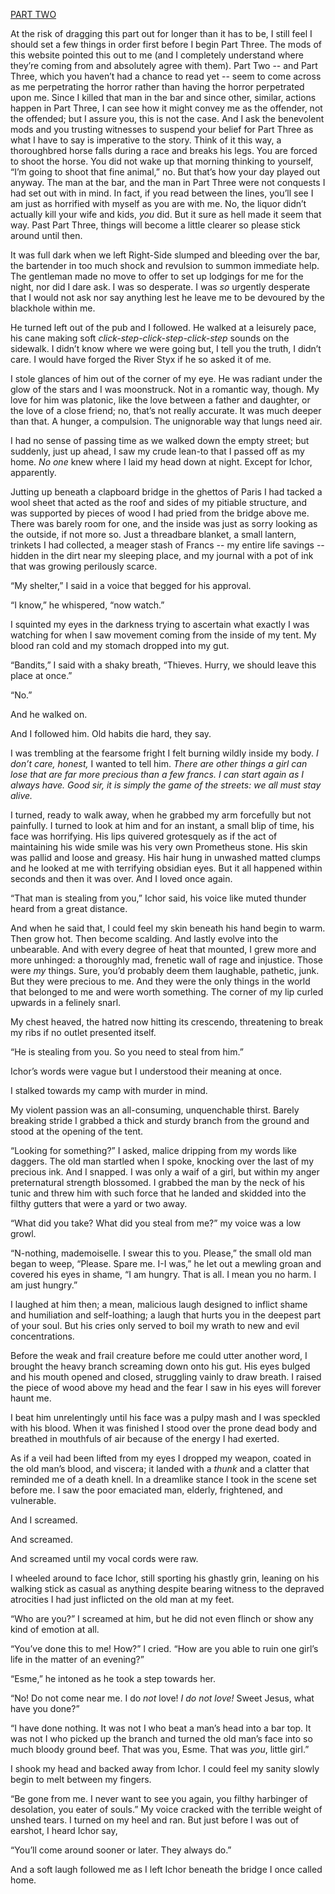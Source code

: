 [PART TWO](https://www.reddit.com/r/nosleep/comments/wm4s01/ichor_two/)

At the risk of dragging this part out for longer than it has to be, I still feel I should set a few things in order first before I begin Part Three. The mods of this website pointed this out to me (and I completely understand where they’re coming from and absolutely agree with them). Part Two -- and Part Three, which you haven’t had a chance to read yet -- seem to come across as me perpetrating the horror rather than having the horror perpetrated upon me. Since I killed that man in the bar and since other, similar, actions happen in Part Three, I can see how it might convey me as the offender, not the offended; but I assure you, this is not the case. And I ask the benevolent mods and you trusting witnesses to suspend your belief for Part Three as what I have to say is imperative to the story. Think of it this way, a thoroughbred horse falls during a race and breaks his legs. You are forced to shoot the horse. You did not wake up that morning thinking to yourself, “I’m going to shoot that fine animal,” no. But that’s how your day played out anyway. The man at the bar, and the man in Part Three were not conquests I had set out with in mind. In fact, if you read between the lines, you’ll see I am just as horrified with myself as you are with me. No, the liquor didn’t actually kill your wife and kids, *you* did. But it sure as hell made it seem that way. Past Part Three, things will become a little clearer so please stick around until then.

It was full dark when we left Right-Side slumped and bleeding over the bar, the bartender in too much shock and revulsion to summon immediate help. The gentleman made no move to offer to set up lodgings for me for the night, nor did I dare ask. I was so desperate. I was *so* urgently desperate that I would not ask nor say anything lest he leave me to be devoured by the blackhole within me.

He turned left out of the pub and I followed. He walked at a leisurely pace, his cane making soft *click-step-click-step-click-step* sounds on the sidewalk. I didn’t know where we were going but, I tell you the truth, I didn’t care. I would have forged the River Styx if he so asked it of me.

I stole glances of him out of the corner of my eye. He was radiant under the glow of the stars and I was moonstruck. Not in a romantic way, though. My love for him was platonic, like the love between a father and daughter, or the love of a close friend; no, that’s not really accurate. It was much deeper than that. A hunger, a compulsion. The unignorable way that lungs need air.

I had no sense of passing time as we walked down the empty street; but suddenly, just up ahead, I saw my crude lean-to that I passed off as my home. *No one* knew where I laid my head down at night. Except for Ichor, apparently.

Jutting up beneath a clapboard bridge in the ghettos of Paris I had tacked a wool sheet that acted as the roof and sides of my pitiable structure, and was supported by pieces of wood I had pried from the bridge above me. There was barely room for one, and the inside was just as sorry looking as the outside, if not more so. Just a threadbare blanket, a small lantern, trinkets I had collected, a meager stash of Francs -- my entire life savings -- hidden in the dirt near my sleeping place, and my journal with a pot of ink that was growing perilously scarce.

“My shelter,” I said in a voice that begged for his approval.

“I know,” he whispered, “now watch.”

I squinted my eyes in the darkness trying to ascertain what exactly I was watching for when I saw movement coming from the inside of my tent. My blood ran cold and my stomach dropped into my gut.

“Bandits,” I said with a shaky breath, “Thieves. Hurry, we should leave this place at once.”

“No.”

And he walked on.

And I followed him. Old habits die hard, they say.

I was trembling at the fearsome fright I felt burning wildly inside my body. *I don’t care, honest,* I wanted to tell him. *There are other things a girl can lose that are far more precious than a few francs. I can start again as I always have. Good sir, it is simply the game of the streets: we all must stay alive.*

I turned, ready to walk away, when he grabbed my arm forcefully but not painfully. I turned to look at him and for an instant, a small blip of time, his face was horrifying. His lips quivered grotesquely as if the act of maintaining his wide smile was his very own Prometheus stone. His skin was pallid and loose and greasy. His hair hung in unwashed matted clumps and he looked at me with terrifying obsidian eyes. But it all happened within seconds and then it was over. And I loved once again.

“That man is stealing from you,” Ichor said, his voice like muted thunder heard from a great distance.

And when he said that, I could feel my skin beneath his hand begin to warm. Then grow hot. Then become scalding. And lastly evolve into the unbearable. And with every degree of heat that mounted, I grew more and more unhinged: a thoroughly mad, frenetic wall of rage and injustice. Those were *my* things. Sure, you’d probably deem them laughable, pathetic, junk. But they were precious to me. And they were the only things in the world that belonged to me and were worth something. The corner of my lip curled upwards in a felinely snarl.

My chest heaved, the hatred now hitting its crescendo, threatening to break my ribs if no outlet presented itself.

“He is stealing from you. So you need to steal from him.”

Ichor’s words were vague but I understood their meaning at once.

I stalked towards my camp with murder in mind.

My violent passion was an all-consuming, unquenchable thirst. Barely breaking stride I grabbed a thick and sturdy branch from the ground and stood at the opening of the tent.

“Looking for something?” I asked, malice dripping from my words like daggers. The old man startled when I spoke, knocking over the last of my precious ink. And I snapped. I was only a waif of a girl, but within my anger preternatural strength blossomed. I grabbed the man by the neck of his tunic and threw him with such force that he landed and skidded into the filthy gutters that were a yard or two away.

“What did you take? What did you steal from me?” my voice was a low growl.

“N-nothing, mademoiselle. I swear this to you. Please,” the small old man began to weep, “Please. Spare me. I-I was,” he let out a mewling groan and covered his eyes in shame, “I am hungry. That is all. I mean you no harm. I am just hungry.”

I laughed at him then; a mean, malicious laugh designed to inflict shame and humiliation and self-loathing; a laugh that hurts you in the deepest part of your soul. But his cries only served to boil my wrath to new and evil concentrations.

Before the weak and frail creature before me could utter another word, I brought the heavy branch screaming down onto his gut. His eyes bulged and his mouth opened and closed, struggling vainly to draw breath. I raised the piece of wood above my head and the fear I saw in his eyes will forever haunt me.

I beat him unrelentingly until his face was a pulpy mash and I was speckled with his blood. When it was finished I stood over the prone dead body and breathed in mouthfuls of air because of the energy I had exerted.

As if a veil had been lifted from my eyes I dropped my weapon, coated in the old man’s blood, and viscera; it landed with a *thunk* and a clatter that reminded me of a death knell. In a dreamlike stance I took in the scene set before me. I saw the poor emaciated man, elderly, frightened, and vulnerable.

And I screamed.

And screamed.

And screamed until my vocal cords were raw.

I wheeled around to face Ichor, still sporting his ghastly grin, leaning on his walking stick as casual as anything despite bearing witness to the depraved atrocities I had just inflicted on the old man at my feet.

“Who are you?” I screamed at him, but he did not even flinch or show any kind of emotion at all.

“You’ve done this to me! How?” I cried. “How are you able to ruin one girl’s life in the matter of an evening?”

“Esme,” he intoned as he took a step towards her.

“No! Do not come near me. I do *not* love! *I do not love!* Sweet Jesus, what have you done?”

“I have done nothing. It was not I who beat a man’s head into a bar top. It was not I who picked up the branch and turned the old man’s face into so much bloody ground beef. That was you, Esme. That was *you*, little girl.”

I shook my head and backed away from Ichor. I could feel my sanity slowly begin to melt between my fingers.

“Be gone from me. I never want to see you again, you filthy harbinger of desolation, you eater of souls.” My voice cracked with the terrible weight of unshed tears. I turned on my heel and ran. But just before I was out of earshot, I heard Ichor say,

“You’ll come around sooner or later. They always do.”

And a soft laugh followed me as I left Ichor beneath the bridge I once called home.